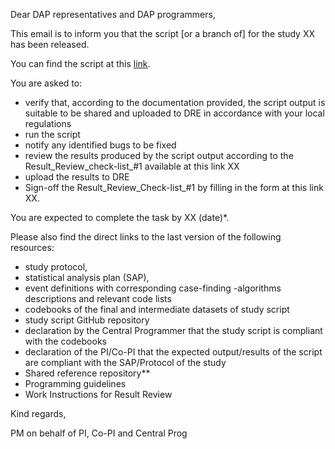 Dear DAP representatives and DAP programmers,

This email is to inform you that the script [or a branch of] for the study XX has been released. 

You can find the script at this [link](https://github.com/ARS-toscana/test_organization_template/issues/new/choose).

You are asked to: 

- verify that, according to the documentation provided, the script output is suitable to be shared and uploaded to DRE in accordance with your local regulations  
- run the script 
- notify any identified bugs to be fixed  
- review the results produced by the script output according to the Result_Review_check-list_#1 available at this link XX 
- upload the results to DRE  
- Sign-off the Result_Review_Check-list_#1 by filling in the form at this link XX. 

You are expected to complete the task by XX (date)*.

Please also find the direct links to the last version of the following resources:

- study protocol,
- statistical analysis plan (SAP),
- event definitions with corresponding case-finding -algorithms descriptions and relevant code lists
- codebooks of the final and intermediate datasets of study script
- study script GitHub repository
- declaration by the Central Programmer that the study script is compliant with the codebooks 
- declaration of the PI/Co-PI that the expected output/results of the script are compliant with the SAP/Protocol of the study 
- Shared reference repository**
- Programming guidelines  
- Work Instructions for Result Review 

Kind regards, 

PM on behalf of PI, Co-PI and Central Prog 
